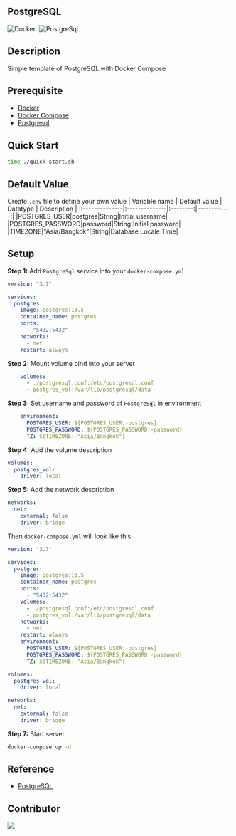 ## PostgreSQL
<img alt="Docker" src="https://img.shields.io/badge/Docker-2496ED?&style=flat&logo=docker&logoColor=ffffff">&nbsp;
<img alt="PostgreSql" src="https://img.shields.io/badge/Postgresql-F7F7F7?&style=flat&logo=postgresql&logoColor=336791">&nbsp;

## Description 
Simple template of PostgreSQL with Docker Compose

## Prerequisite
* [Docker](https://docs.docker.com/engine/install/ubuntu/)
* [Docker Compose](https://docs.docker.com/compose/install/)
* [Postgresql](https://hub.docker.com/_/postgres)

## Quick Start
```bash
time ./quick-start.sh
```

## Default Value
Create `.env` file to define your own value
| Variable name | Default value | Datatype | Description |
|:--------------|:--------------|:--------:|------------:|
|POSTGRES_USER|postgres|String|Initial username|
|POSTGRES_PASSWORD|password|String|Initial password|
|TIMEZONE|"Asia/Bangkok"|String|Database Locale Time|

## Setup
**Step 1:** Add `PostgreSql` service into your `docker-compose.yml`
```yaml       
version: "3.7"

services:
  postgres:
    image: postgres:13.5
    container_name: postgres
    ports:
      - "5432:5432"
    networks:
      - net
    restart: always
```

**Step 2:** Mount volume bind into your server
```yaml
    volumes:
      - ./postgresql.conf:/etc/postgresql.conf
      - postgres_vol:/var/lib/postgresql/data
```

**Step 3:** Set username and password of `PostgreSql` in environment
```yaml
    environment:
      POSTGRES_USER: ${POSTGRES_USER:-postgres}
      POSTGRES_PASSWORD: ${POSTGRES_PASSWORD:-password}
      TZ: ${TIMEZONE:-"Asia/Bangkok"}
```

**Step 4:** Add the volume description
```yaml
volumes:
  postgres_vol:
    driver: local
```

**Step 5:** Add the network description
```yaml
networks:
  net:
    external: false
    driver: bridge
```

Then `docker-compose.yml` will look like this
```yaml
version: "3.7"

services:
  postgres:
    image: postgres:13.5
    container_name: postgres
    ports:
      - "5432:5432"
    volumes:
      - ./postgresql.conf:/etc/postgresql.conf
      - postgres_vol:/var/lib/postgresql/data
    networks:
      - net
    restart: always
    environment:
      POSTGRES_USER: ${POSTGRES_USER:-postgres}
      POSTGRES_PASSWORD: ${POSTGRES_PASSWORD:-password}
      TZ: ${TIMEZONE:-"Asia/Bangkok"}

volumes:
  postgres_vol:
    driver: local

networks:
  net:
    external: false
    driver: bridge

```

**Step 7:** Start server
```bash
docker-compose up -d
```

## Reference
* [PostgreSQL](https://hub.docker.com/_/postgres)

## Contributor
<a href="https://github.com/Harin3Bone"><img src="https://img.shields.io/badge/Harin3Bone-181717?style=flat&logo=github&logoColor=ffffff"></a>